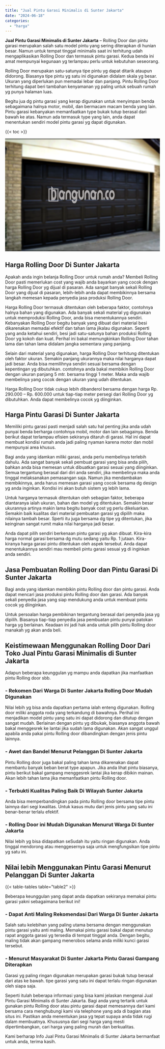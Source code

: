 ```yaml
---
title: "Jual Pintu Garasi Minimalis di Sunter Jakarta"
date: "2024-06-18"
categories: 
  - "harga"
---
```


**Jual Pintu Garasi Minimalis di Sunter Jakarta** – Rolling Door dan pintu garasi merupakan salah satu model pintu yang sering diterapkan di hunian besar. Namun untuk tempat tinggal minimalis saat ini terhitung udah mengaplikasikan Rolling Door dan termasuk pintu garasi. Kedua benda ini amat mempunyai kegunaan yg terlampau perlu untuk kebutuhan seseorang.

Rolling Door merupakan satu-satunya tipe pintu yg dapat ditarik ataupun didorong. Biasanya tipe pintu yg satu ini digunakan didalam skala yg besar. Ukuran yang diperlukan pun memadai lebar dan panjang. Pintu Rolling Door terhitung dapat beri tambahan kenyamanan yg paling untuk sebuah rumah yg punya halaman luas.

Begitu jua dg pintu garasi yang kerap digunakan untuk menyimpan benda sebagaimana halnya motor, mobil, dan bermacam macam benda yang lain. Pintu garasi kebanyakan memanfaatkan type bukak tutup berasal dari bawah ke atas. Namun ada termasuk type yang lain, anda dapat menentukan sendiri model pintu garasi yg dapat digunakan.

{{< toc >}}

![Jual Pintu Garasi Minimalis di Sunter Jakarta](/images/pintu-garasi-65.png)

## Harga Rolling Door Di Sunter Jakarta

Apakah anda ingin belanja Rolling Door untuk rumah anda? Membeli Rolling Door pasti memerlukan cost yang wajib anda bayarkan yang cocok dengan harga Rolling Door yg dijual di pasaran. Ada sangat banyak sekali Rolling Door yang dijual di pasaran, lebih-lebih anda dapat membikinnya bersama langkah memesan kepada penyedia jasa produksi Rolling Door.

Harga Rolling Door termasuk ditentukan oleh beberapa faktor, contohnya halnya bahan yang digunakan. Ada banyak sekali material yg digunakan untuk memproduksi Rolling Door, anda bisa menentukannya sendiri. Kebanyakan Rolling Door begitu banyak yang dibuat dari material besi dikarenakan memadai efektif dan tahan lama jikalau digunakan. Seperti yang anda ketahui sendiri, besi jadi satu-satunya bahan produksi Rolling Door yg kokoh dan kuat. Perihal ini bakal memungkinkan Rolling Door tahan lama dan tahan lama didalam jangka sementara yang panjang.

Selain dari material yang digunakan, harga Rolling Door terhitung ditentukan oleh faktor ukuran. Semakin panjang ukurannya maka nilai harganya dapat jadi besar. Anda bisa memilihnya sendiri sesuai bersama dengan kepentingan yg dibutuhkan. contohnya anda bakal membikin Rolling Door dengan ukuran panjang 5 mtr. bersama tinggi 1 meter. Maka anda wajib membelinya yang cocok dengan ukuran yang udah ditentukan.

Harga Rolling Door tidak cukup lebih dibanderol bersama dengan harga Rp. 290.000 – Rp. 600.000 untuk tiap-tiap meter persegi dari Rolling Door yg dibutuhkan. Anda dapat membelinya cocok yg diinginkan.

## Harga Pintu Garasi Di Sunter Jakarta

Memiliki pintu garasi pasti menjadi salah satu hal penting jika anda udah punyai benda berharga contohnya mobil, motor dan lain sebagainya. Benda berikut dapat terlampau efisien sekiranya ditaruh di garasi. Hal ini dapat membuat kondisi rumah anda jadi paling nyaman karena motor dan mobil mempunyai area khusus.

Bagi anda yang idamkan miliki garasi, anda perlu membelinya terlebih dahulu. Ada sangat banyak sekali pembuat garasi yang bisa anda pilih, bahkan anda bisa memesan untuk dibuatkan garasi sesuai yang diinginkan. Semua tergantung berasal dari diri anda sendiri, jika membelinya maka anda tinggal melaksanakan pemasangan saja. Namun jika mendambakan membikinnya, anda harus memesan garasi yang cocok bersama dg design yg anda inginkan. Kondisi ini akan butuh sistem yg lebih lama.

Untuk harganya termasuk ditentukan oleh sebagian faktor, beberapa diantaranya ialah ukuran, bahan dan model yg ditentukan. Semakin besar ukurannya artinya makin lama begitu banyak cost yg perlu dikeluarkan. Semakin baik kualitas dari material pembuatan garasi yg dipilih maka nilainya tambah besar. Sperti itu juga bersama dg tipe yg ditentukan, jika keinginan sangat rumit maka nilai harganya jadi besar.

Anda dapat pilih sendiri berkenaan pintu garasi yg akan dibuat. Kira-kira harga normal garasi bersama dg mutu sedang yaitu Rp. 1 jutaan. Kira-kiranya harga garasi pintu ditentukan oleh aspek tersebut. Anda dapat menentukannya sendiri mau membeli pintu garasi sesuai yg di inginkan anda sendiri.

## Jasa Pembuatan Rolling Door dan Pintu Garasi Di Sunter Jakarta

Bagi anda yang idamkan membikin pintu Rolling door dan pintu garasi. Anda dapat mencari jasa produksi pintu Rolling door dan garasi. Ada banyak sekali penyedia jasa yang siap mendukung anda untuk membuat pintu cocok yg diinginkan.

Untuk persoalan harga pembikinan tergantung berasal dari penyedia jasa yg dipilih. Biasanya tiap-tiap penyedia jasa pembuatan pintu punyai patokan harga yg berlainan. Keadaan ini jadi hak anda untuk pilih pintu Rolling door manakah yg akan anda beli.

## Keistimewaan Menggunakan Rolling Door Dari Toko Jual Pintu Garasi Minimalis di Sunter Jakarta

Adapun beberapa keunggulan yg mampu anda dapatkan jika manfaatkan pintu Rolling door sbb.

### \- Rekomen Dari Warga Di Sunter Jakarta Rolling Door Mudah Digunakan

Nilai lebih yg bisa anda dapatkan pertama ialah enteng digunakan. Rolling door miliki anggota roda yang terkandung di bawahnya. Perihal ini menjadikan model pintu yang satu ini dapat didorong dan ditutup dengan sangat mudah. Berlainan dengan pintu yg dibukak, biasanya anggota bawah bakal menggesrek ke lantai jika sudah lama digunakan. Akan sangat unggul apabila anda pakai pintu Rolling door dibandingkan dengan jenis pintu lainnya.

### \- Awet dan Bandel Menurut Pelanggan Di Sunter Jakarta

Pintu Rolling door juga bakal paling tahan lama dikarenakan dapat membantu banyak beban berat type apapun. Jika anda lihat pintu biasanya, pintu berikut bakal gampang menggesrek lantai jika kerap dibikin mainan. Akan lebih tahan lama jika memanfaatkan pintu Rolling door.

### \- Terbukti Kualitas Paling Baik Di Wilayah Sunter Jakarta

Anda bisa memperbandingkan pada pintu Rolling door bersama tipe pintu lainnya dari segi kwalitas. Untuk kasus mutu dari jenis pintu yang satu ini benar-benar terlalu efektif.

### \- Rolling Door ini Mudah Digunakan Menurut Warga Di Sunter Jakarta

Nilai lebih yg bisa didapatkan seSudah itu yaitu ringan digunakan. Anda tinggal mendorong atau menggesernya saja untuk mengfungsikan tipe pintu yg satu ini.

## Nilai lebih Menggunakan Pintu Garasi Menurut Pelanggan Di Sunter Jakarta

{{< table-tables table="table2" >}}

Beberapa keunggulan yang dapat anda dapatkan sekiranya memakai pintu garasi yakni sebagaimana berikut ini!

### \- Dapat Anti Maling Rekomendasi Dari Warga Di Sunter Jakarta

Salah satu kelebihan yang paling utama bersama dengan menggunakan pintu garasi yaitu anti maling. Memakai pintu garasi bakal dapat menutup rapat anggota garasi yg tersedia di tempat tinggal anda. Dengan begitu, maling tidak akan gampang menerobos selama anda miliki kunci garasi tersebut.

### \- Menurut Masyarakat Di Sunter Jakarta Pintu Garasi Gampang Diterapkan

Garasi yg paling ringan digunakan merupakan garasi bukak tutup berasal dari atas ke bawah. tipe garasi yang satu ini dapat terlalu ringan digunakan oleh siapa saja.

Seperti itulah beberapa informasi yang bisa kami jelaskan mengenai Jual Pintu Garasi Minimalis di Sunter Jakarta. Bagi anda yang tertarik untuk gunakan pintu Rolling door atau pintu garasi dapat memesannya dari kami bersama cara menghubungi kami via telephone yang ada di bagian atas situs ini. Pastikan anda menentukan jasa yg tepat supaya anda tidak rugi dalam membuatnya. Khususnya dari segi harga yang mesti dipertimbangkan, cari harga yang paling murah dan berkualitas.

Kami berharap Info Jual Pintu Garasi Minimalis di Sunter Jakarta bermanfaat untuk anda, terima kasih.
